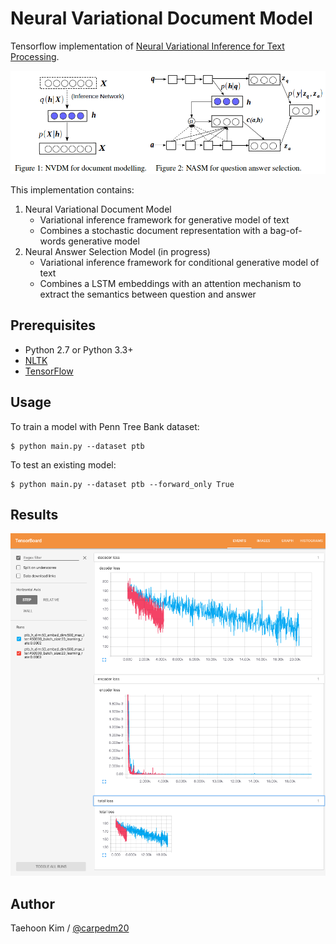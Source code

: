 Neural Variational Document Model
=================================

Tensorflow implementation of [Neural Variational Inference for Text Processing](http://arxiv.org/abs/1511.06038).

![model_demo](./assets/model.png)

This implementation contains:

1. Neural Variational Document Model
    - Variational inference framework for generative model of text
    - Combines a stochastic document representation with a bag-of-words generative model 
2. Neural Answer Selection Model (in progress)
    - Variational inference framework for conditional generative model of text
    - Combines a LSTM embeddings with an attention mechanism to extract the semantics between question and answer


Prerequisites
-------------

- Python 2.7 or Python 3.3+
- [NLTK](http://www.nltk.org/)
- [TensorFlow](https://www.tensorflow.org/)


Usage
-----

To train a model with Penn Tree Bank dataset:

    $ python main.py --dataset ptb

To test an existing model:

    $ python main.py --dataset ptb --forward_only True


Results
-------

![ptb_h_dim:50_embed_dim:500_max_iter:450000_batch_size:20_learning_rate:0.0003](./assets/training-2016-03-21.png)

Author
------

Taehoon Kim / [@carpedm20](http://carpedm20.github.io/)

